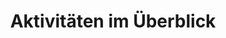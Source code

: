 ---
layout: collection
title: Aktivitäten im Überblick
description: Erfahre, was du brauchst, um Aktivitäten einzurichten und wie die verschiedenen Konfigurationsoptionen dir dabei helfen, die Anforderungen deines Unternehmens zu erfüllen.
redirect_to:
  - https://academy.injixo.com/scheduling-configuration/planconfig-035-de-activities-overview
---